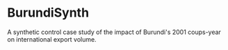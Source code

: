 # BurundiSynth
A synthetic control case study of the impact of Burundi's 2001 coups-year on international export volume.

